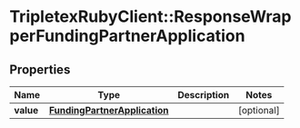 # TripletexRubyClient::ResponseWrapperFundingPartnerApplication

## Properties
Name | Type | Description | Notes
------------ | ------------- | ------------- | -------------
**value** | [**FundingPartnerApplication**](FundingPartnerApplication.md) |  | [optional] 


